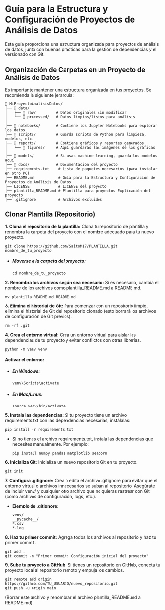 # Guía para la Estructura y Configuración de Proyectos de Análisis de Datos

Esta guía proporciona una estructura organizada para proyectos de análisis de datos, junto con buenas prácticas para la gestión de dependencias y el versionado con Git.


## Organización de Carpetas en un Proyecto de Análisis de Datos

Es importante mantener una estructura organizada en tus proyectos. Se recomienda la siguiente jerarquía:

```
📂 MiProyectoAnalisisDatos/
│── 📂 data/           
│   ├── 📂 raw/         # Datos originales sin modificar
│   └── 📂 processed/   # Datos limpios/listos para análisis
│
│── 📂 notebooks/       # Contiene los Jupyter Notebooks para explorar los datos
│── 📂 scripts/         # Guarda scripts de Python para limpieza, modelos, etc.
│── 📂 reports/         # Contiene gráficos y reportes generados
│   └── 📂 figures/     # Aquí guardarás las imágenes de las gráficas
│
│── 📂 models/          # Si usas machine learning, guarda los modelos aquí
│── 📂 docs/            # Documentación del proyecto
│── requirements.txt    # Lista de paquetes necesarios (para instalar en otro PC)
│── README.md           # Guía para la Estructura y Configuración de Proyectos de Análisis de Datos
│── LICENSE             # LICENSE del proyecto
|── plantilla_README.md # Plantilla para proyectos Explicación del proyecto
|── .gitignore          # Archivos excluidos
```

## Clonar Plantilla (Repositorio)
**1. Clona el repositorio de la plantilla:** Clona tu repositorio de plantilla y renombra la carpeta del proyecto con el nombre adecuado para tu nuevo proyecto.
```            
git clone https://github.com/SaitoM17/PLANTILLA.git nombre_de_tu_proyecto
```
   * ##### **Moverse a la carpeta del proyecto:**
      ```
      cd nombre_de_tu_proyecto
      ```
**2. Renombra los archivos según sea necesario:** Si es necesario, cambia el nombre de los archivos como plantilla_README.md a README.md.
```
mv plantilla_README.md README.md
```

**3. Elimina el historial de Git:** Para comenzar con un repositorio limpio, elimina el historial de Git del repositorio clonado (esto borrará los archivos de configuración de Git previos).
```
rm -rf .git
```

**4. Crea el entorno virtual:** Crea un entorno virtual para aislar las dependencias de tu proyecto y evitar conflictos con otras librerías.
```
python -m venv venv
```
#### Activar el entorno:
* ##### **En Windows:**

    ```
    venv\Scripts\activate
    ```

* ##### **En Mac/Linux:**

    ```
    source venv/bin/activate
    ```

**5. Instala las dependencias:** Si tu proyecto tiene un archivo requirements.txt con las dependencias necesarias, instálalas:
```
pip install -r requirements.txt
```
   * Si no tienes el archivo requirements.txt, instala las dependencias que necesites manualmente. Por ejemplo: 
      ```
      pip install numpy pandas matplotlib seaborn
      ```
**6. Inicializa Git:** Inicializa un nuevo repositorio Git en tu proyecto.
```
git init
```

**7. Configura .gitignore:** Crea o edita el archivo .gitignore para evitar que el entorno virtual o archivos innecesarios se suban al repositorio. Asegúrate de incluir venv/ y cualquier otro archivo que no quieras rastrear con Git (como archivos de configuración, logs, etc.).

   * **Ejemplo de .gitignore:**
      ```
      venv/
      __pycache__/
      *.csv
      *.log
      ```
**8. Haz tu primer commit:** Agrega todos los archivos al repositorio y haz tu primer commit.
```
git add .
git commit -m "Primer commit: Configuración inicial del proyecto"
```
**9. Sube tu proyecto a GitHub:** Si tienes un repositorio en GitHub, conecta tu proyecto local al repositorio remoto y empuja los cambios.
```
git remote add origin https://github.com/TU_USUARIO/nuevo_repositorio.git
git push -u origin main

```
(Borrar este archivo y renombrar el archivo plantilla_README.md a README.md)